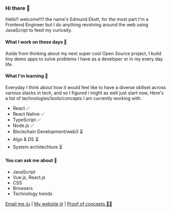 ### Hi there 👋

<!--
**Edmund1645/edmund1645** is a ✨ _special_ ✨ repository because its `README.md` (this file) appears on your GitHub profile.

Here are some ideas to get you started:

- 🔭 I’m currently working on ...
- 🌱 I’m currently learning ...
- 👯 I’m looking to collaborate on ...
- 🤔 I’m looking for help with ...
- 💬 Ask me about ...
- 📫 How to reach me: ...
- 😄 Pronouns: ...
- ⚡ Fun fact: ...
-->

Hello!! welcome!!!! the name's Edmund Ekott, for the most part I'm a Frontend Engineer but I do anything revolving around the web using JavaScript to feed my curiosity.

#### What I work on these days :briefcase:

Aside from thinking about my next super cool Open Source project, I build tiny demo apps to solve problems I have as a developer or in my every day life.

#### What I'm learning :book:

Everyday I think about how it would feel like to have a diverse skillset across various stacks in tech, and so I figured i might as well just start now, Here's a list of technologies/tools/concepts I am currently working with.
- React ✅
- React Native ✅
- TypeScript ✅
- Node.js ✅
- Blockchain Development/web3 ⏳
- Algo & DS ⏳
- System architechture ⏳

#### You can ask me about :fax:

- JavaScript
- Vue.js, React.js
- CSS
- Browsers
- Technology trends

[Email me 👍](mailto:edmund.timfon@gmail.com) | [My website 🌐](https://timfon.dev) | [Proof of concepts 🧑‍💻](https://github.com/edmund1645-demos)

